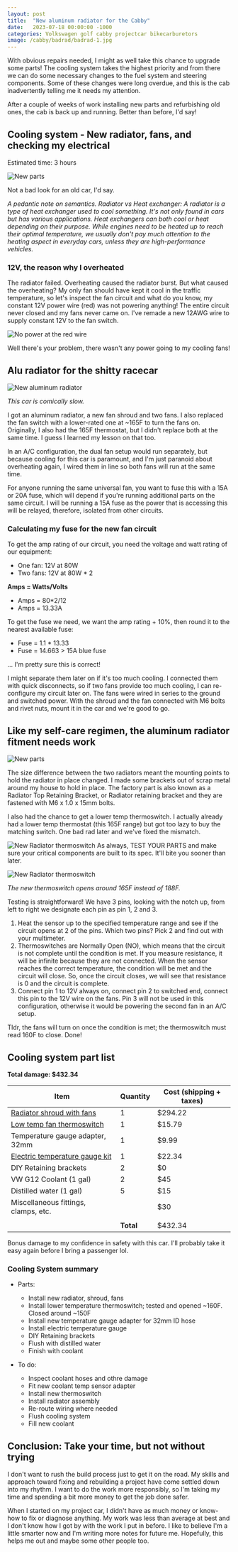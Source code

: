 ```yaml
---
layout: post
title:  "New aluminum radiator for the Cabby"
date:   2023-07-18 00:00:00 -1000
categories: Volkswagen golf cabby projectcar bikecarburetors
image: /cabby/badrad/badrad-1.jpg
---
```

With obvious repairs needed, I might as well take this chance to upgrade some parts! The cooling system takes the highest priority and from there we can do some necessary changes to the fuel system and steering components. Some of these changes were long overdue, and this is the cab inadvertently telling me it needs my attention.

After a couple of weeks of work installing new parts and refurbishing old ones, the cab is back up and running. Better than before, I'd say!

## Cooling system - New radiator, fans, and checking my electrical

Estimated time: 3 hours

![New parts](https://www.sudoyashi.com/assets/img/cabby/badrad/badrad-6.jpg)

Not a bad look for an old car, I'd say.

*A pedantic note on semantics. Radiator vs Heat exchanger: A radiator is a type of heat exchanger used to cool something. It's not only found in cars but has various applications. Heat exchangers can both cool or heat depending on their purpose. While engines need to be heated up to reach their optimal temperature, we usually don't pay much attention to the heating aspect in everyday cars, unless they are high-performance vehicles.*

### 12V, the reason why I overheated

The radiator failed. Overheating caused the radiator burst. But what caused the overheating? My only fan should have kept it cool in the traffic temperature, so let's inspect the fan circuit and what do you know, my constant 12V power wire (red) was not powering anything! The entire circuit never closed and my fans never came on. I've remade a new 12AWG wire to supply constant 12V to the fan switch.

![No power at the red wire](https://www.sudoyashi.com/assets/img/cabby/badrad/badrad-5.jpg)

Well there's your problem, there wasn't any power going to my cooling fans!

## Alu radiator for the shitty racecar

![New aluminum radiator](https://www.sudoyashi.com/assets/img/cabby/badrad/badrad-1.jpg)

*This car is comically slow.*

I got an aluminum radiator, a new fan shroud and two fans. I also replaced the fan switch with a lower-rated one at ~165F to turn the fans on. Originally, I also had the 165F thermostat, but I didn't replace both at the same time. I guess I learned my lesson on that too.

In an A/C configuration, the dual fan setup would run separately, but because cooling for this car is paramount, and I'm just paranoid about overheating again, I wired them in line so both fans will run at the same time.

For anyone running the same universal fan, you want to fuse this with a 15A or 20A fuse, which will depend if you're running additional parts on the same circuit. I will be running a 15A fuse as the power that is accessing this will be relayed, therefore, isolated from other circuits.

### Calculating my fuse for the new fan circuit

To get the amp rating of our circuit, you need the voltage and watt rating of our equipment:

- One fan: 12V at 80W
- Two fans: 12V at 80W * 2

**Amps = Watts/Volts**

- Amps = 80*2/12
- Amps = 13.33A

To get the fuse we need, we want the amp rating + 10%, then round it to the nearest available fuse:

- Fuse = 1.1 * 13.33
- Fuse = 14.663 > 15A blue fuse

... I'm pretty sure this is correct!

I might separate them later on if it's too much cooling. I connected them with quick disconnects, so if two fans provide too much cooling, I can re-configure my circuit later on. The fans were wired in series to the ground and switched power. With the shroud and the fan connected with M6 bolts and rivet nuts, mount it in the car and we're good to go.

## Like my self-care regimen, the aluminum radiator fitment needs work

![New parts](https://www.sudoyashi.com/assets/img/cabby/badrad/badrad-2.jpg)

The size difference between the two radiators meant the mounting points to hold the radiator in place changed. I made some brackets out of scrap metal around my house to hold in place. The factory part is also known as a Radiator Top Retaining Bracket, or Radiator retaining bracket and they are fastened with M6 x 1.0 x 15mm bolts.

I also had the chance to get a lower temp thermoswitch. I actually already had a lower temp thermostat (this 165F range) but got too lazy to buy the matching switch. One bad rad later and we've fixed the mismatch.

![New Radiator thermoswitch](https://www.sudoyashi.com/assets/img/cabby/badrad/badrad-3.jpg)
As always, TEST YOUR PARTS and make sure your critical components are built to its spec. It'll bite you sooner than later.

![New Radiator thermoswitch](https://www.sudoyashi.com/assets/img/cabby/badrad/badrad-4.jpg)

*The new thermoswitch opens around 165F instead of 188F.*

Testing is straightforward! We have 3 pins, looking with the notch up, from left to right we designate each pin as pin 1, 2 and 3.

1. Heat the sensor up to the specified temperature range and see if the circuit opens at 2 of the pins. Which two pins? Pick 2 and find out with your multimeter.
2. Thermoswitches are Normally Open (NO), which means that the circuit is not complete until the condition is met. If you measure resistance, it will be infinite because they are not connected. When the sensor reaches the correct temperature, the condition will be met and the circuit will close. So, once the circuit closes, we will see that resistance is 0 and the circuit is complete.
3. Connect pin 1 to 12V always on, connect pin 2 to switched end, connect this pin to the 12V wire on the fans. Pin 3 will not be used in this configuration, otherwise it would be powering the second fan in an A/C setup.

Tldr, the fans will turn on once the condition is met; the thermoswitch must read 160F to close. Done!

## Cooling system part list

**Total damage: $432.34**

| Item                                                         | Quantity  | Cost (shipping + taxes) |
| ------------------------------------------------------------ | --------- | ----------------------- |
| [Radiator shroud with fans](https://www.ebay.com/itm/275849398540) | 1         | $294.22                 |
| [Low temp fan thermoswitch](https://www.fcpeuro.com/products/audi-vw-engine-cooling-fan-switch-25195948175my) | 1         | $15.79                  |
| Temperature gauge adapter, 32mm                              | 1         | $9.99                   |
| [Electric temperature gauge kit](https://www.amazon.com/dp/B000EVU8YI?psc=1&ref=ppx_yo2ov_dt_b_product_details) | 1         | $22.34                  |
| DIY Retaining brackets                                       | 2         | $0                      |
| VW G12 Coolant  (1 gal)                                      | 2         | $45                     |
| Distilled water (1 gal)                                      | 5         | $15                     |
| Miscellaneous fittings, clamps, etc.                         |           | $30                     |
|                                                              |           |                         |
|                                                              | **Total** | $432.34                 |

Bonus damage to my confidence in safety with this car. I'll probably take it easy again before I bring a passenger lol.

### Cooling System summary

- Parts:
  - Install new radiator, shroud, fans
  - Install lower temperature thermoswitch; tested and opened ~160F. Closed around ~150F
  - Install new temperature gauge adapter for 32mm ID hose
  - Install electric temperature gauge
  - DIY Retaining brackets
  - Flush with distilled water
  - Finish with coolant

- To do:
    - Inspect coolant hoses and othre damage
    - Fit new coolant temp sensor adapter
    - Install new thermoswitch
    - Install radiator assembly
    - Re-route wiring where needed
    - Flush cooling system
    - Fill  new coolant

## Conclusion: Take your time, but not without trying

I don't want to rush the build process just to get it on the road. My skills and approach toward fixing and rebuilding a project have come settled down into my rhythm.  I want to do the work more responsibly, so I'm taking my time and spending a bit more money to get the job done safer.

When I started on my project car, I didn't have as much money or know-how to fix or diagnose anything.  My work was less than average at best and I don't know how I got by with the work I put in before. I like to believe I'm a little smarter now and I'm writing more notes for future me. Hopefully, this helps me out and maybe some other people too.
